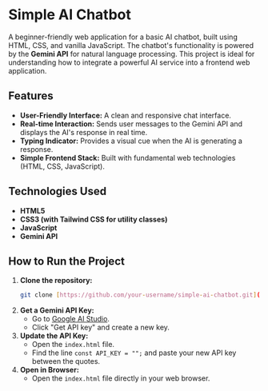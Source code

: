# Simple AI Chatbot

A beginner-friendly web application for a basic AI chatbot, built using HTML, CSS, and vanilla JavaScript. The chatbot's functionality is powered by the **Gemini API** for natural language processing. This project is ideal for understanding how to integrate a powerful AI service into a frontend web application.

## Features
-   **User-Friendly Interface:** A clean and responsive chat interface.
-   **Real-time Interaction:** Sends user messages to the Gemini API and displays the AI's response in real time.
-   **Typing Indicator:** Provides a visual cue when the AI is generating a response.
-   **Simple Frontend Stack:** Built with fundamental web technologies (HTML, CSS, JavaScript).

## Technologies Used
-   **HTML5**
-   **CSS3 (with Tailwind CSS for utility classes)**
-   **JavaScript**
-   **Gemini API**

## How to Run the Project
1.  **Clone the repository:**
    ```bash
    git clone [https://github.com/your-username/simple-ai-chatbot.git](https://github.com/your-username/simple-ai-chatbot.git)
    ```
2.  **Get a Gemini API Key:**
    -   Go to [Google AI Studio](https://aistudio.google.com/).
    -   Click "Get API key" and create a new key.
3.  **Update the API Key:**
    -   Open the `index.html` file.
    -   Find the line `const API_KEY = "";` and paste your new API key between the quotes.
4.  **Open in Browser:**
    -   Open the `index.html` file directly in your web browser.


